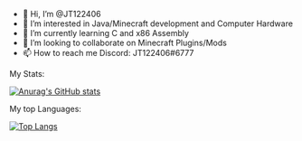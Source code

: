 - 👋 Hi, I’m @JT122406
- 👀 I’m interested in Java/Minecraft development and Computer Hardware
- 🌱 I’m currently learning C and x86 Assembly
- 💞️ I’m looking to collaborate on Minecraft Plugins/Mods
- 📫 How to reach me Discord: JT122406#6777

My Stats:

[![Anurag's GitHub stats](https://github-readme-stats.vercel.app/api?username=JT122406)](https://github.com/anuraghazra/github-readme-stats)

My top Languages:

[![Top Langs](https://github-readme-stats.vercel.app/api/top-langs/?username=JT122406)](https://github.com/anuraghazra/github-readme-stats)
<!---
JT122406/JT122406 is a ✨ special ✨ repository because its `README.md` (this file) appears on your GitHub profile.
You can click the Preview link to take a look at your changes.
--->
